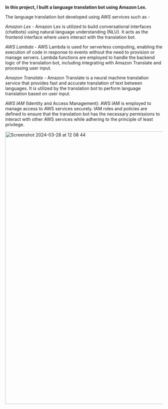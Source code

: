 **In this project, I built a language translation bot using Amazon Lex.**

The language translation bot developed using AWS services such as - 


_Amazon Lex_ - Amazon Lex is utilized to build conversational interfaces (chatbots) using natural language understanding (NLU). It acts as the frontend interface where users interact with the translation bot.

_AWS Lambda_ - AWS Lambda is used for serverless computing, enabling the execution of code in response to events without the need to provision or manage servers. Lambda functions are employed to handle the backend logic of the translation bot, including integrating with Amazon Translate and processing user input.

_Amazon Translate_ -  Amazon Translate is a neural machine translation service that provides fast and accurate translation of text between languages. It is utilized by the translation bot to perform language translation based on user input.

_AWS IAM_ (Identity and Access Management): AWS IAM is employed to manage access to AWS services securely. IAM roles and policies are defined to ensure that the translation bot has the necessary permissions to interact with other AWS services while adhering to the principle of least privilege.


<img width="873" alt="Screenshot 2024-03-28 at 12 08 44" src="https://github.com/mohsn13/Translation-Bot-Amazon-Lex/assets/157317409/635d4c44-3832-4c3d-a9c6-fb7fb534d666">
